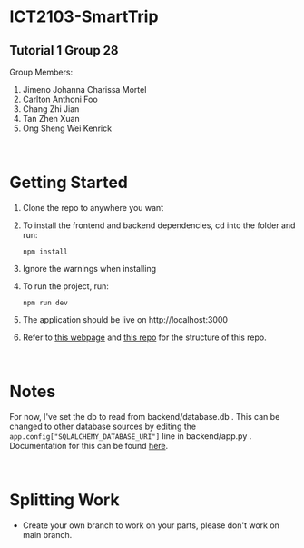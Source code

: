 # ICT2103-SmartTrip
## Tutorial 1 Group 28
Group Members:
1. Jimeno Johanna Charissa Mortel
2. Carlton Anthoni Foo
3. Chang Zhi Jian
4. Tan Zhen Xuan
5. Ong Sheng Wei Kenrick
 
<br />

# Getting Started

<!-- 1. Download and install XAMPP [here](https://www.apachefriends.org/download.html)
2. Run Apache and MySQL -->
1. Clone the repo to anywhere you want
2. To install the frontend and backend dependencies, cd into the folder and run:

    ```
    npm install
    ```
3. Ignore the warnings when installing
4. To run the project, run:
    ```
    npm run dev
    ```

5. The application should be live on http://localhost:3000
6. Refer to [this webpage](https://dev.to/dev_elie/connecting-a-react-frontend-to-a-flask-backend-h1o) and [this repo](https://github.com/Dev-Elie/Connecting-React-Frontend-to-a-Flask-Backend) for the structure of this repo.

<br />

# Notes
For now, I've set the db to read from backend/database.db . This can be changed to other database sources by editing the ```app.config["SQLALCHEMY_DATABASE_URI"]``` line in backend/app.py . Documentation for this can be found [here](https://flask-sqlalchemy.palletsprojects.com/en/2.x/config/).

<br />

# Splitting Work
- Create your own branch to work on your parts, please don't work on main branch.

